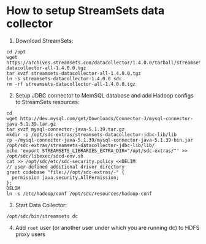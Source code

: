 # How to setup StreamSets data collector

1. Download StreamSets:

```
cd /opt
wget https://archives.streamsets.com/datacollector/1.4.0.0/tarball/streamsets-datacollector-all-1.4.0.0.tgz
tar xvzf streamsets-datacollector-all-1.4.0.0.tgz
ln -s streamsets-datacollector-1.4.0.0 sdc
rm -rf streamsets-datacollector-all-1.4.0.0.tgz
```

2. Setup JDBC connector to MemSQL database and add Hadoop configs to StreamSets resources:

```
cd
wget http://dev.mysql.com/get/Downloads/Connector-J/mysql-connector-java-5.1.39.tar.gz
tar xvzf mysql-connector-java-5.1.39.tar.gz 
mkdir -p /opt/sdc-extras/streamsets-datacollector-jdbc-lib/lib
cp ~/mysql-connector-java-5.1.39/mysql-connector-java-5.1.39-bin.jar /opt/sdc-extras/streamsets-datacollector-jdbc-lib/lib/
echo 'export STREAMSETS_LIBRARIES_EXTRA_DIR="/opt/sdc-extras/"' >> /opt/sdc/libexec/sdcd-env.sh
cat >> /opt/sdc/etc/sdc-security.policy <<DELIM
// user-defined additional driver directory
grant codebase "file:///opt/sdc-extras/-" {
  permission java.security.AllPermission;
};
DELIM
ln -s /etc/hadoop/conf /opt/sdc/resources/hadoop-conf
```

3. Start Data Collector:

``` 
/opt/sdc/bin/streamsets dc
```

4. Add `root` user (or another user under which you are running dc) to HDFS proxy users
